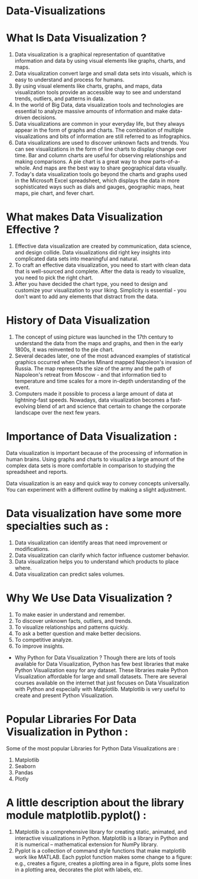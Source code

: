 # Data-Visualizations
# What Is Data Visualization ?
1. Data visualization is a graphical representation of quantitative information and data by using visual elements like graphs, charts, and maps.
2. Data visualization convert large and small data sets into visuals, which is easy to understand and process for humans.
3. By using visual elements like charts, graphs, and maps, data visualization tools provide an accessible way to see and understand trends, outliers, and patterns in data.
4. In the world of Big Data, data visualization tools and technologies are essential to analyze massive amounts of information and make data-driven decisions.
5. Data visualizations are common in your everyday life, but they always appear in the form of graphs and charts. The combination of multiple visualizations and bits of information are still referred to as Infographics.
6. Data visualizations are used to discover unknown facts and trends. You can see visualizations in the form of line charts to display change over time. Bar and column charts are useful for observing relationships and making comparisons. A pie chart is a great way to show parts-of-a-whole. And maps are the best way to share geographical data visually.
7. Today's data visualization tools go beyond the charts and graphs used in the Microsoft Excel spreadsheet, which displays the data in more sophisticated ways such as dials and gauges, geographic maps, heat maps, pie chart, and fever chart.

# What makes Data Visualization Effective ?
1. Effective data visualization are created by communication, data science, and design collide. Data visualizations did right key insights into complicated data sets into meaningful and natural.
2. To craft an effective data visualization, you need to start with clean data that is well-sourced and complete. After the data is ready to visualize, you need to pick the right chart.
3. After you have decided the chart type, you need to design and customize your visualization to your liking. Simplicity is essential - you don't want to add any elements that distract from the data.

# History of Data Visualization
1. The concept of using picture was launched in the 17th century to understand the data from the maps and graphs, and then in the early 1800s, it was reinvented to the pie chart.
2. Several decades later, one of the most advanced examples of statistical graphics occurred when Charles Minard mapped Napoleon's invasion of Russia. The map represents the size of the army and the path of Napoleon's retreat from Moscow - and that information tied to temperature and time scales for a more in-depth understanding of the event.
3. Computers made it possible to process a large amount of data at lightning-fast speeds. Nowadays, data visualization becomes a fast-evolving blend of art and science that certain to change the corporate landscape over the next few years.

# Importance of Data Visualization :
Data visualization is important because of the processing of information in human brains. Using graphs and charts to visualize a large amount of the complex data sets is more comfortable in comparison to studying the spreadsheet and reports.

Data visualization is an easy and quick way to convey concepts universally. You can experiment with a different outline by making a slight adjustment.

# Data visualization have some more specialties such as :
1. Data visualization can identify areas that need improvement or modifications.
2. Data visualization can clarify which factor influence customer behavior.
3. Data visualization helps you to understand which products to place where.
4. Data visualization can predict sales volumes.

# Why We Use Data Visualization ?
1. To make easier in understand and remember.
2. To discover unknown facts, outliers, and trends.
3. To visualize relationships and patterns quickly.
4. To ask a better question and make better decisions.
5. To competitive analyze.
6. To improve insights.

* Why Python for Data Visualization ?
Though there are lots of tools available for Data Visualization, Python has few best libraries that make Python Visualization easy for any dataset. These libraries make Python Visualization affordable for large and small datasets. There are several courses available on the internet that just focuses on Data Visualization with Python and especially with Matplotlib. Matplotlib is very useful to create and present Python Visualization.

# Popular Libraries For Data Visualization in Python :
Some of the most popular Libraries for Python Data Visualizations are :
1. Matplotlib
2. Seaborn
3. Pandas
4. Plotly

# A little description about the library module matplotlib.pyplot() :
1. Matplotlib is a comprehensive library for creating static, animated, and interactive visualizations in Python. Matplotlib is a library in Python and it is numerical – mathematical extension for NumPy library.
2. Pyplot is a collection of command style functions that make matplotlib work like MATLAB. Each pyplot function makes some change to a figure: e.g., creates a figure, creates a plotting area in a figure, plots some lines in a plotting area, decorates the plot with labels, etc.
